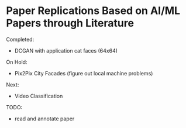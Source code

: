 # Paper Replications Based on AI/ML Papers through Literature

Completed:
- DCGAN with application cat faces (64x64)

On Hold:
- Pix2Pix City Facades (figure out local machine problems)

Next:
- Video Classification

TODO:
- read and annotate paper
